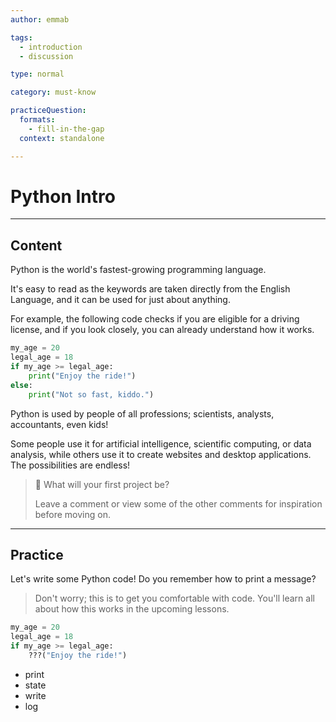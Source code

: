 ```yaml
---
author: emmab

tags:
  - introduction
  - discussion

type: normal

category: must-know

practiceQuestion:
  formats:
    - fill-in-the-gap
  context: standalone

---
```


# Python Intro


---

## Content


Python is the world's fastest-growing programming language.

It's easy to read as the keywords are taken directly from the English Language, and it can be used for just about anything.

For example, the following code checks if you are eligible for a driving license, and if you look closely, you can already understand how it works.

```python
my_age = 20
legal_age = 18
if my_age >= legal_age:
    print("Enjoy the ride!")
else:
    print("Not so fast, kiddo.")
```

Python is used by people of all professions; scientists, analysts, accountants, even kids! 

Some people use it for artificial intelligence, scientific computing, or data analysis, while others use it to create websites and desktop applications. The possibilities are endless!


> 🤔 What will your first project be? 
>
> Leave a comment or view some of the other comments for inspiration before moving on.

---

## Practice

Let's write some Python code! Do you remember how to print a message?

> Don't worry; this is to get you comfortable with code. 
> You'll learn all about how this works in the upcoming lessons.

```python
my_age = 20
legal_age = 18
if my_age >= legal_age:
    ???("Enjoy the ride!")
```

- print
- state
- write
- log
